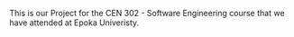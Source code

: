 This is our Project for the CEN 302 - Software Engineering course that we have attended at Epoka Univeristy.
